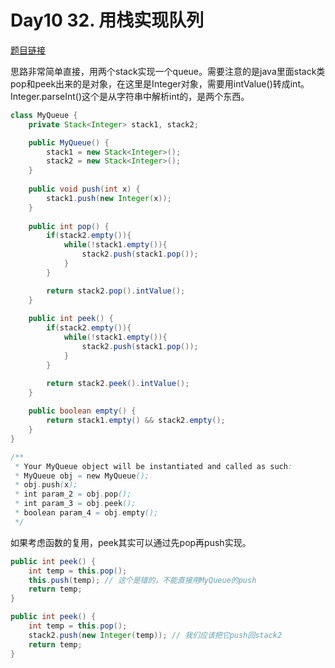 # Day10 32. 用栈实现队列

[题目链接](https://leetcode.cn/problems/implement-queue-using-stacks/description/)

思路非常简单直接，用两个stack实现一个queue。需要注意的是java里面stack类pop和peek出来的是对象，在这里是Integer对象，需要用intValue()转成int。Integer.parseInt()这个是从字符串中解析int的，是两个东西。

```java
class MyQueue {
    private Stack<Integer> stack1, stack2;

    public MyQueue() {
        stack1 = new Stack<Integer>();
        stack2 = new Stack<Integer>();
    }
    
    public void push(int x) {
        stack1.push(new Integer(x));
    }
    
    public int pop() {
        if(stack2.empty()){
            while(!stack1.empty()){
                stack2.push(stack1.pop());
            }
        }

        return stack2.pop().intValue();
    }
    
    public int peek() {
        if(stack2.empty()){
            while(!stack1.empty()){
                stack2.push(stack1.pop());
            }
        }

        return stack2.peek().intValue();
    }
    
    public boolean empty() {
        return stack1.empty() && stack2.empty();
    }
}

/**
 * Your MyQueue object will be instantiated and called as such:
 * MyQueue obj = new MyQueue();
 * obj.push(x);
 * int param_2 = obj.pop();
 * int param_3 = obj.peek();
 * boolean param_4 = obj.empty();
 */
```

如果考虑函数的复用，peek其实可以通过先pop再push实现。
```java
public int peek() {
    int temp = this.pop();
    this.push(temp); // 这个是错的，不能直接用MyQueue的push
    return temp;
}
```

```java
public int peek() {
    int temp = this.pop();
    stack2.push(new Integer(temp)); // 我们应该把它push回stack2
    return temp;
}
```